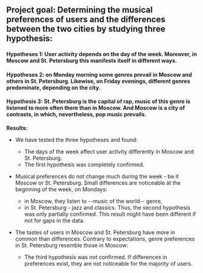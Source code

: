 ## Project goal: Determining the musical preferences of users and the differences between the two cities by studying three hypothesis:
#### Hypotheses 1: User activity depends on the day of the week. Moreover, in Moscow and St. Petersburg this manifests itself in different ways.
#### Hypotheses 2: on Monday morning some genres prevail in Moscow and others in St. Petersburg. Likewise, on Friday evenings, different genres predominate, depending on the city.
#### Hypothesis 3: St. Petersburg is the capital of rap, music of this genre is listened to more often there than in Moscow. And Moscow is a city of contrasts, in which, nevertheless, pop music prevails.
**Results:**
- We have tested the three hypotheses and found:

  - The days of the week affect user activity differently in Moscow and St. Petersburg.
  - The first hypothesis was completely confirmed.

- Musical preferences do not change much during the week - be it Moscow or St. Petersburg. Small differences are noticeable at the beginning of the week, on Mondays:
  - in Moscow, they listen to --music of the world-- genre,
  - in St. Petersburg - jazz and classics.
Thus, the second hypothesis was only partially confirmed. This result might have been different if not for gaps in the data.

- The tastes of users in Moscow and St. Petersburg have more in common than differences. Contrary to expectations, genre preferences in St. Petersburg resemble those in Moscow:
  - The third hypothesis was not confirmed. If differences in preferences exist, they are not noticeable for the majority of users.
